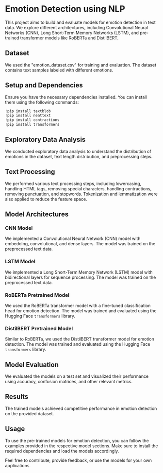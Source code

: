 # Emotion Detection using NLP

This project aims to build and evaluate models for emotion detection in text data. We explore different architectures, including Convolutional Neural Networks (CNN), Long Short-Term Memory Networks (LSTM), and pre-trained transformer models like RoBERTa and DistilBERT.

## Dataset

We used the "emotion_dataset.csv" for training and evaluation. The dataset contains text samples labeled with different emotions.

## Setup and Dependencies

Ensure you have the necessary dependencies installed. You can install them using the following commands:

```bash
!pip install textblob
!pip install neattext
!pip install contractions
!pip install transformers
```

## Exploratory Data Analysis

We conducted exploratory data analysis to understand the distribution of emotions in the dataset, text length distribution, and preprocessing steps.

## Text Processing

We performed various text processing steps, including lowercasing, handling HTML tags, removing special characters, handling contractions, removing punctuation, and stopwords. Tokenization and lemmatization were also applied to reduce the feature space.

## Model Architectures

### CNN Model

We implemented a Convolutional Neural Network (CNN) model with embedding, convolutional, and dense layers. The model was trained on the preprocessed text data.

### LSTM Model

We implemented a Long Short-Term Memory Network (LSTM) model with bidirectional layers for sequence processing. The model was trained on the preprocessed text data.

### RoBERTa Pretrained Model

We used the RoBERTa transformer model with a fine-tuned classification head for emotion detection. The model was trained and evaluated using the Hugging Face `transformers` library.

### DistilBERT Pretrained Model

Similar to RoBERTa, we used the DistilBERT transformer model for emotion detection. The model was trained and evaluated using the Hugging Face `transformers` library.

## Model Evaluation

We evaluated the models on a test set and visualized their performance using accuracy, confusion matrices, and other relevant metrics.

## Results

The trained models achieved competitive performance in emotion detection on the provided dataset.

## Usage

To use the pre-trained models for emotion detection, you can follow the examples provided in the respective model sections. Make sure to install the required dependencies and load the models accordingly.


Feel free to contribute, provide feedback, or use the models for your own applications.

